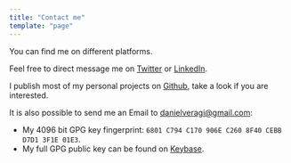 ```yaml
---
title: "Contact me"
template: "page"
---
```


You can find me on different platforms.

Feel free to direct message me on [Twitter](https://twitter.com/DVG3012) or [LinkedIn](https://www.linkedin.com/in/daniel-vera-gilliard-b87568146/).

I publish most of my personal projects on [Github](https://github.com/daniel-vera-g/), take a look if you are interested.

It is also possible to send me an Email to [danielveragi@gmail.com](mailto:danielveragi@gmail.com):

* My 4096 bit GPG key fingerprint: `6801 C794 C170 906E C260 8F40 CEBB D7D1 3F1E 01E3`.  
* My full GPG public key can be found on [Keybase](https://keybase.io/dvg).